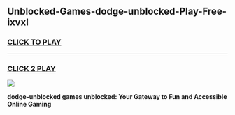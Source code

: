 
## Unblocked-Games-dodge-unblocked-Play-Free-ixvxl
<h3>
<a href="https://premium76.site?title=dodge-unblocked&ref=19M">CLICK TO PLAY</a></h3>
<hr>

<h3>
<a href="https://premium76.site?title=dodge-unblocked&ref=19M">CLICK 2 PLAY</a>
  
</h3>

<a href="https://premium76.site?title=dodge-unblocked&ref=19M"><img src="https://clearcache.store/games.png"></a>


**dodge-unblocked games unblocked: Your Gateway to Fun and Accessible Online Gaming**
